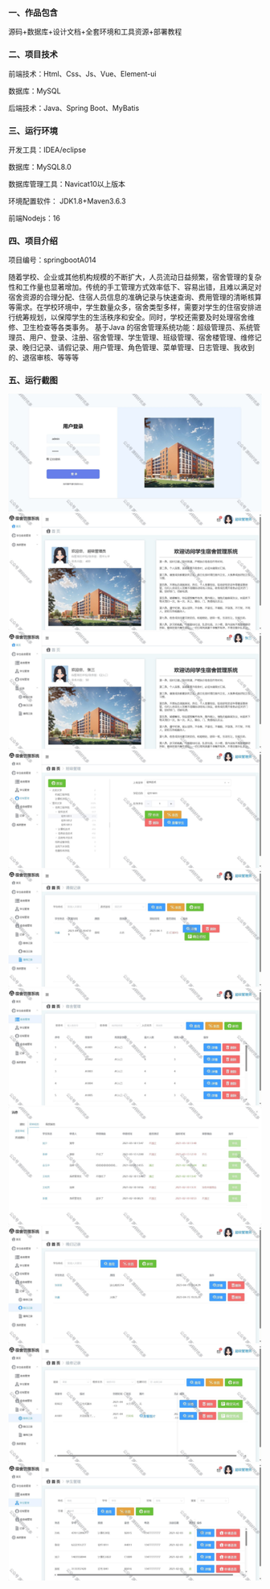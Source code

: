 
### 一、作品包含

源码+数据库+设计文档+全套环境和工具资源+部署教程

### 二、项目技术

前端技术：Html、Css、Js、Vue、Element-ui

数据库：MySQL

后端技术：Java、Spring Boot、MyBatis

### 三、运行环境

开发工具：IDEA/eclipse

数据库：MySQL8.0

数据库管理工具：Navicat10以上版本

环境配置软件： JDK1.8+Maven3.6.3

前端Nodejs：16

### 四、项目介绍

项目编号：springbootA014

随着学校、企业或其他机构规模的不断扩大，人员流动日益频繁，宿舍管理的复杂性和工作量也显著增加。传统的手工管理方式效率低下、容易出错，且难以满足对宿舍资源的合理分配、住宿人员信息的准确记录与快速查询、费用管理的清晰核算等需求。在学校环境中，学生数量众多，宿舍类型多样，需要对学生的住宿安排进行统筹规划，以保障学生的生活秩序和安全。同时，学校还需要及时处理宿舍维修、卫生检查等各类事务。
基于Java 的宿舍管理系统功能：超级管理员、系统管理员、用户、登录、注册、宿舍管理、学生管理、班级管理、宿舍楼管理、维修记录、晚归记录、请假记录、用户管理、角色管理、菜单管理、日志管理、我收到的、退宿审核、等等等

### 五、运行截图

![1.png](./1.png)
![2.png](./2.png)
![3.png](./3.png)
![4.png](./4.png)
![5.png](./5.png)
![6.png](./6.png)
![7.png](./7.png)
![8.png](./8.png)
![9.png](./9.png)
![10.png](./10.png)
